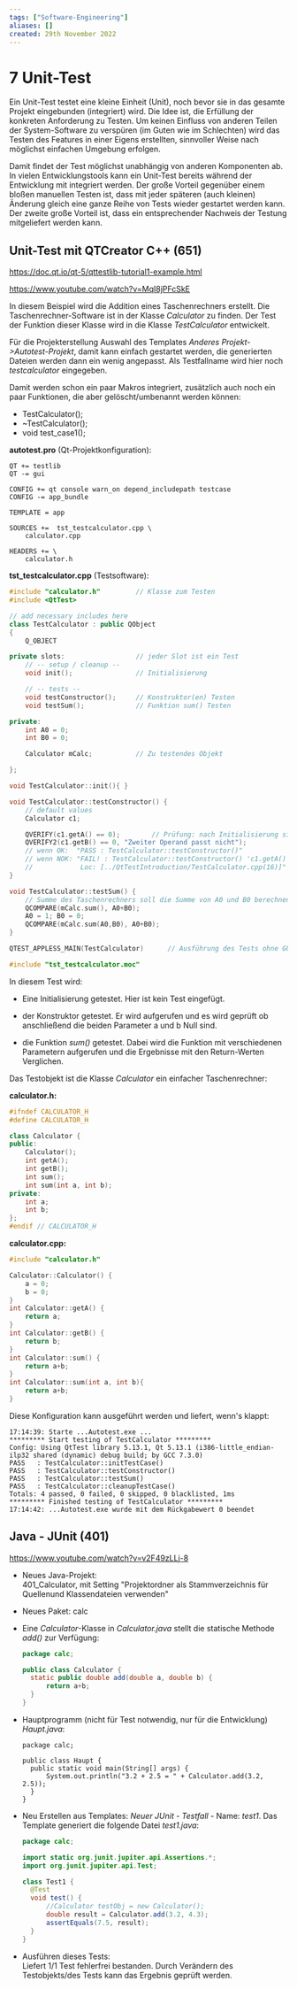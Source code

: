 ```yaml
---
tags: ["Software-Engineering"]
aliases: []
created: 29th November 2022
---
```


# 7 Unit-Test

Ein Unit-Test testet eine kleine Einheit (Unit), noch bevor sie in das gesamte Projekt eingebunden (integriert) wird. Die Idee ist, die Erfüllung der konkreten Anforderung zu Testen. Um keinen Einfluss von anderen Teilen der System-Software zu verspüren (im Guten wie im Schlechten) wird das Testen des Features in einer Eigens erstellten, sinnvoller Weise nach möglichst einfachen Umgebung erfolgen. 

Damit findet der Test möglichst unabhängig von anderen Komponenten ab. In vielen Entwicklungstools kann ein Unit-Test bereits während der Entwicklung mit integriert werden. Der große Vorteil gegenüber einem bloßen manuellen Testen ist, dass mit jeder späteren (auch kleinen) Änderung gleich eine ganze Reihe von Tests wieder gestartet werden kann. Der zweite große Vorteil ist, dass ein entsprechender Nachweis der Testung mitgeliefert werden kann.

## Unit-Test mit QTCreator C++ (651)

<https://doc.qt.io/qt-5/qttestlib-tutorial1-example.html>

<https://www.youtube.com/watch?v=MqI8jPFcSkE>

In diesem Beispiel wird die Addition eines Taschenrechners erstellt. Die Taschenrechner-Software ist in der Klasse *Calculator* zu finden. Der Test der Funktion dieser Klasse wird in die Klasse *TestCalculator* entwickelt.

Für die Projekterstellung Auswahl des Templates *Anderes Projekt->Autotest-Projekt*, damit kann einfach gestartet werden, die generierten Dateien werden dann ein wenig angepasst. Als Testfallname wird hier noch *testcalculator* eingegeben.

Damit werden schon ein paar Makros integriert, zusätzlich auch noch ein paar Funktionen, die aber gelöscht/umbenannt werden können:

- TestCalculator();
- ~TestCalculator();
- void test_case1();

**autotest.pro** (Qt-Projektkonfiguration):

```
QT += testlib
QT -= gui

CONFIG += qt console warn_on depend_includepath testcase
CONFIG -= app_bundle

TEMPLATE = app

SOURCES +=  tst_testcalculator.cpp \
    calculator.cpp

HEADERS += \
    calculator.h
```

**tst_testcalculator.cpp** (Testsoftware):

```c++
#include "calculator.h"         // Klasse zum Testen
#include <QtTest>

// add necessary includes here
class TestCalculator : public QObject
{
    Q_OBJECT

private slots:                  // jeder Slot ist ein Test
    // -- setup / cleanup --
    void init();                // Initialisierung

    // -- tests --
    void testConstructor();     // Konstruktor(en) Testen
    void testSum();             // Funktion sum() Testen

private:
    int A0 = 0;
    int B0 = 0;

    Calculator mCalc;           // Zu testendes Objekt

};

void TestCalculator::init(){ }

void TestCalculator::testConstructor() {
    // default values
    Calculator c1;

    QVERIFY(c1.getA() == 0);        // Prüfung: nach Initialisierung sind A und B auf 0
    QVERIFY2(c1.getB() == 0, "Zweiter Operand passt nicht");
    // wenn OK:  "PASS : TestCalculator::testConstructor()"
    // wenn NOK: "FAIL! : TestCalculator::testConstructor() 'c1.getA() == 0' returned FALSE. ()
    //            Loc: [../QtTestIntroduction/TestCalculator.cpp(16)]"
}

void TestCalculator::testSum() {
    // Summe des Taschenrechners soll die Summe von A0 und B0 berechnen
    QCOMPARE(mCalc.sum(), A0+B0);
    A0 = 1; B0 = 0;
    QCOMPARE(mCalc.sum(A0,B0), A0+B0);
}

QTEST_APPLESS_MAIN(TestCalculator)      // Ausführung des Tests ohne GUI

#include "tst_testcalculator.moc"
```

In diesem Test wird:

- Eine Initialisierung getestet. Hier ist kein Test eingefügt.

- der Konstruktor getestet. Er wird aufgerufen und es wird geprüft ob anschließend die beiden Parameter a und b Null sind.
- die Funktion *sum()* getestet. Dabei wird die Funktion mit verschiedenen Parametern aufgerufen und die Ergebnisse mit den Return-Werten Verglichen.

Das Testobjekt ist die Klasse *Calculator* ein einfacher Taschenrechner:

**calculator.h:**

```c++
#ifndef CALCULATOR_H
#define CALCULATOR_H

class Calculator {
public:
    Calculator();
    int getA();
    int getB();
    int sum();
    int sum(int a, int b);
private:
    int a;
    int b;
};
#endif // CALCULATOR_H
```

**calculator.cpp:**

```c++
#include "calculator.h"

Calculator::Calculator() {
    a = 0;
    b = 0;
}
int Calculator::getA() {
    return a;
}
int Calculator::getB() {
    return b;
}
int Calculator::sum() {
    return a+b;
}
int Calculator::sum(int a, int b){
    return a+b;
}
```

Diese Konfiguration kann ausgeführt werden und liefert, wenn's klappt:

```
17:14:39: Starte ...Autotest.exe ...
********* Start testing of TestCalculator *********
Config: Using QtTest library 5.13.1, Qt 5.13.1 (i386-little_endian-ilp32 shared (dynamic) debug build; by GCC 7.3.0)
PASS   : TestCalculator::initTestCase()
PASS   : TestCalculator::testConstructor()
PASS   : TestCalculator::testSum()
PASS   : TestCalculator::cleanupTestCase()
Totals: 4 passed, 0 failed, 0 skipped, 0 blacklisted, 1ms
********* Finished testing of TestCalculator *********
17:14:42: ...Autotest.exe wurde mit dem Rückgabewert 0 beendet
```

## Java - JUnit (401)

 <https://www.youtube.com/watch?v=v2F49zLLj-8> 

- Neues Java-Projekt:  
  401_Calculator, mit Setting "Projektordner als Stammverzeichnis für Quellenund Klassendateien verwenden"

- Neues Paket: calc

- Eine *Calculator*-Klasse in *Calculator.java* stellt die statische Methode *add()* zur Verfügung:

  ```java
  package calc;
  
  public class Calculator {
  	static public double add(double a, double b) {
  		return a+b;
  	}
  }
  ```

- Hauptprogramm (nicht für Test notwendig, nur für die Entwicklung) *Haupt.java*:

  ```
  package calc;
  
  public class Haupt {
  	public static void main(String[] args) {
  		System.out.println("3.2 + 2.5 = " + Calculator.add(3.2, 2.5));
  	}
  }
  ```

- Neu Erstellen aus Templates: *Neuer JUnit - Testfall* - Name: *test1*. Das Template generiert die folgende Datei *test1.java*:

  ```java
  package calc;
  
  import static org.junit.jupiter.api.Assertions.*;
  import org.junit.jupiter.api.Test;
  
  class Test1 {
  	@Test
  	void test() {
  		//Calculator testObj = new Calculator();
  		double result = Calculator.add(3.2, 4.3);
  		assertEquals(7.5, result);
  	}
  }
  ```

- Ausführen dieses Tests:  
  Liefert 1/1 Test fehlerfrei bestanden. Durch Verändern des Testobjekts/des Tests kann das Ergebnis geprüft werden.

